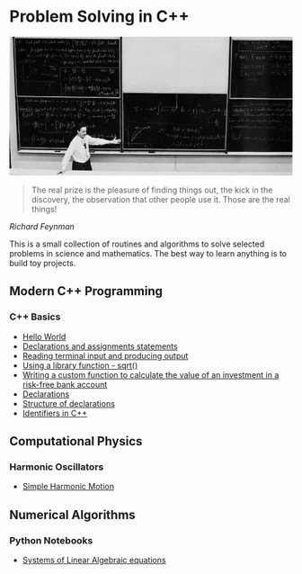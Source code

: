 # Problem Solving in C++

<img src="Richard_Feynman.jpg">

> The real prize is the pleasure of finding things out, the kick in the discovery, the observation that other people use it. Those are the real things!

*Richard Feynman*

This is a small collection of routines and algorithms to solve selected problems in science and mathematics. The best way to learn anything is to build toy projects. 

## Modern C++ Programming

### C++ Basics

* [Hello World](modern_cpp_programming/intro_to_c++/hello_world.cpp)
* [Declarations and assignments statements](modern_cpp_programming/intro_to_c++/declarations_and_assignments.cpp)
* [Reading terminal input and producing output](modern_cpp_programming/intro_to_c++/get_info.cpp)
* [Using a library function - sqrt()](modern_cpp_programming/intro_to_c++/function_basics.cpp)
* [Writing a custom function to calculate the value of an investment in a risk-free bank account](modern_cpp_programming/intro_to_c++/user_defined_funcs.cpp)
* [Declarations](modern_cpp_programming/intro_to_c++/declarations.cpp)
* [Structure of declarations](modern_cpp_programming/intro_to_c++/structure_of_declarations.cpp)
* [Identifiers in C++](modern_cpp_programming/intro_to_c++/names.cpp)

## Computational Physics

### Harmonic Oscillators

* [Simple Harmonic Motion](computational_physics/harmonic_oscillators/simple_pendulum.cpp)

## Numerical Algorithms

### Python Notebooks

* [Systems of Linear Algebraic equations](numerical_algorithms/systems_of_linear_algebraic_equations/systems_of_linear_algebraic_equations.ipynb)
